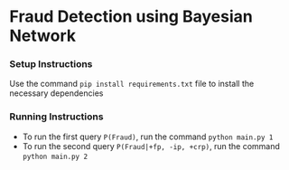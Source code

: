 # Fraud Detection using Bayesian Network

### Setup Instructions

Use the command `pip install requirements.txt` file to install the necessary dependencies

### Running Instructions

- To run the first query `P(Fraud)`, run the command `python main.py 1`
- To run the second query `P(Fraud|+fp, -ip, +crp)`, run the command `python main.py 2`

